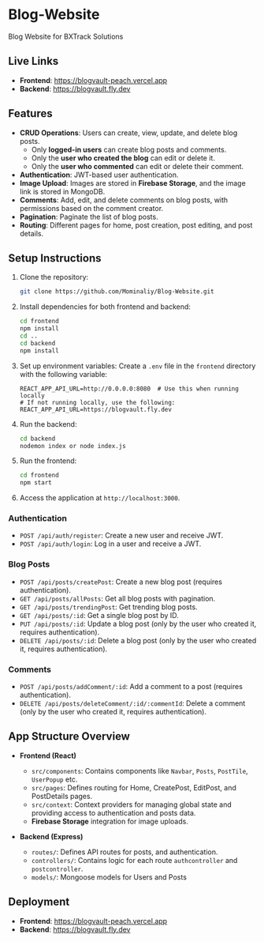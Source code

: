 # Blog-Website

Blog Website for BXTrack Solutions

## Live Links

- **Frontend**: https://blogvault-peach.vercel.app
- **Backend**: https://blogvault.fly.dev

## Features

- **CRUD Operations**: Users can create, view, update, and delete blog posts.
  - Only **logged-in users** can create blog posts and comments.
  - Only the **user who created the blog** can edit or delete it.
  - Only the **user who commented** can edit or delete their comment.
- **Authentication**: JWT-based user authentication.
- **Image Upload**: Images are stored in **Firebase Storage**, and the image link is stored in MongoDB.
- **Comments**: Add, edit, and delete comments on blog posts, with permissions based on the comment creator.
- **Pagination**: Paginate the list of blog posts.
- **Routing**: Different pages for home, post creation, post editing, and post details.

## Setup Instructions

1. Clone the repository:

   ```bash
   git clone https://github.com/Mominaliy/Blog-Website.git
   ```

2. Install dependencies for both frontend and backend:

   ```bash
   cd frontend
   npm install
   cd ..
   cd backend
   npm install
   ```

3. Set up environment variables:
   Create a `.env` file in the `frontend` directory with the following variable:

   ```
   REACT_APP_API_URL=http://0.0.0.0:8080  # Use this when running locally
   # If not running locally, use the following:
   REACT_APP_API_URL=https://blogvault.fly.dev
   ```

4. Run the backend:

   ```bash
   cd backend
   nodemon index or node index.js
   ```

5. Run the frontend:

   ```bash
   cd frontend
   npm start
   ```

6. Access the application at `http://localhost:3000`.

### Authentication

- `POST /api/auth/register`: Create a new user and receive JWT.
- `POST /api/auth/login`: Log in a user and receive a JWT.

### Blog Posts

- `POST /api/posts/createPost`: Create a new blog post (requires authentication).
- `GET /api/posts/allPosts`: Get all blog posts with pagination.
- `GET /api/posts/trendingPost`: Get trending blog posts.
- `GET /api/posts/:id`: Get a single blog post by ID.
- `PUT /api/posts/:id`: Update a blog post (only by the user who created it, requires authentication).
- `DELETE /api/posts/:id`: Delete a blog post (only by the user who created it, requires authentication).

### Comments

- `POST /api/posts/addComment/:id`: Add a comment to a post (requires authentication).
- `DELETE /api/posts/deleteComment/:id/:commentId`: Delete a comment (only by the user who created it, requires authentication).

## App Structure Overview

- **Frontend (React)**

  - `src/components`: Contains components like `Navbar`, `Posts`, `PostTile`, `UserPopup` etc.
  - `src/pages`: Defines routing for Home, CreatePost, EditPost, and PostDetails pages.
  - `src/context`: Context providers for managing global state and providing access to authentication and posts data.
  - **Firebase Storage** integration for image uploads.

- **Backend (Express)**
  - `routes/`: Defines API routes for posts, and authentication.
  - `controllers/`: Contains logic for each route `authcontroller` and `postcontroller`.
  - `models/`: Mongoose models for Users and Posts

## Deployment

- **Frontend**: https://blogvault-peach.vercel.app
- **Backend**: https://blogvault.fly.dev

